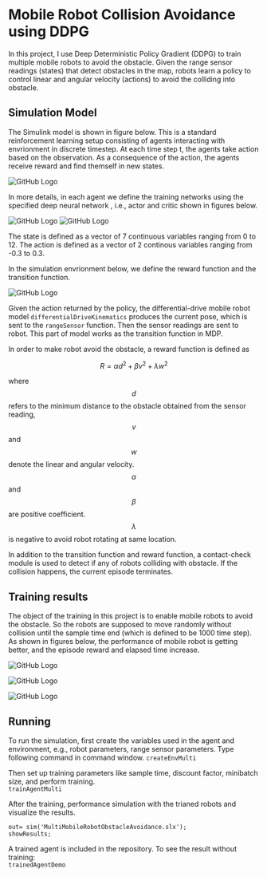 # Mobile Robot Collision Avoidance using DDPG

In this project, I use Deep Deterministic Policy Gradient (DDPG) to train multiple mobile robots to avoid the obstacle. Given the range sensor readings (states) that detect obstacles in the map, robots learn a policy to control linear and angular velocity (actions) to avoid the colliding into obstacle.

## Simulation Model

The Simulink model is shown in figure below. This is a standard reinforcement learning setup consisting of agents interacting with envrionment in discrete timestep. At each time step t, the agents take action based on the observation. As a consequence of the action, the agents receive reward and find themself in new states.

![GitHub Logo](demo/model.png)

In more details, in each agent we define the training networks using the specified deep neural network , i.e., actor and critic shown in figures below.

![GitHub Logo](demo/actorNetwork.png)
![GitHub Logo](demo/criticNetwork.png)

The state is defined as a vector of 7 continuous variables ranging from 0 to 12. The action is defined as a vector of 2 continous variables ranging from -0.3 to 0.3.

In the simulation envrionment below, we define the reward function and the transition function. 

![GitHub Logo](demo/env.png)

Given the action returned by the policy, the differential-drive mobile robot model `differentialDriveKinematics` produces the current pose, which is sent to the `rangeSensor` function. Then the sensor readings are sent to robot. This part of model works as the transition function in MDP. 

In order to make robot avoid the obstacle, a reward function is defined as

$$
R = \alpha d^2 + \beta v^2 + \lambda w^2
$$

where $$d$$ refers to the minimum distance to the obstacle obtained from the sensor reading, $$v$$ and $$w$$ denote the linear and angular velocity. $$\alpha$$ and $$\beta$$ are positive coefficient. $$\lambda$$ is negative to avoid robot rotating at same location.

In addition to the transition function and reward function, a contact-check module is used to detect if any of robots colliding with obstacle. If the collision happens, the current episode terminates.

## Training results

The object of the training in this project is to enable mobile robots to avoid the obstacle. So the robots are supposed to move randomly without collision until the sample time end (which is defined to be 1000 time step). As shown in figures below, the performance of mobile robot is getting better, and the episode reward and elapsed time increase.

![GitHub Logo](demo/train88.gif)

![GitHub Logo](demo/train139.gif)

![GitHub Logo](demo/train148.gif)

## Running

To run the simulation, first create the variables used in the agent and environment, e.g., robot parameters, range sensor parameters. Type following command in command window.
`createEnvMulti`

Then set up training parameters like sample time, discount factor, minibatch size, and perform training.  
`trainAgentMulti`

After the training, performance simulation with the trianed robots and visualize the results.

```
out= sim('MultiMobileRobotObstacleAvoidance.slx');
showResults;
```

A trained agent is included in the repository. To see the result without training:  
`trainedAgentDemo`